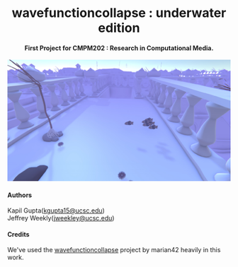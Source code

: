 <h1 align="center">
  wavefunctioncollapse : underwater edition
</h1>

<h4 align="center">First Project for CMPM202 : Research in Computational Media.</h4>

![game image](https://raw.githubusercontent.com/daemonslayer/wavefunctioncollapse/master/Demo/game.png)

#### Authors
Kapil Gupta(kgupta15@ucsc.edu)<br>
Jeffrey Weekly(jweekley@ucsc.edu)

#### Credits
We've used the [wavefunctioncollapse](https://github.com/marian42/wavefunctioncollapse) project by marian42 heavily in this work.
